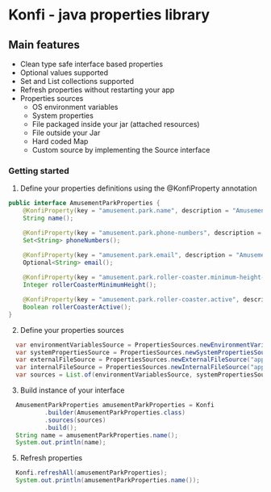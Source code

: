 # Konfi - java properties library

## Main features
- Clean type safe interface based properties
- Optional values supported
- Set and List collections supported
- Refresh properties without restarting your app
- Properties sources  
    - OS environment variables
    - System properties
    - File packaged inside your jar (attached resources)
    - File outside your Jar
    - Hard coded Map
    - Custom source by implementing the Source interface

### Getting started  
1. Define your properties definitions using the @KonfiProperty annotation
```java
public interface AmusementParkProperties {
    @KonfiProperty(key = "amusement.park.name", description = "Amusement park name")
    String name();

    @KonfiProperty(key = "amusement.park.phone-numbers", description = "Amusement park phone numbers")
    Set<String> phoneNumbers();

    @KonfiProperty(key = "amusement.park.email", description = "Amusement park email address")
    Optional<String> email();
    
    @KonfiProperty(key = "amusement.park.roller-coaster.minimum-height-cm", description = "Minimum height in centimeters for using the roller coaster")
    Integer rollerCoasterMinimumHeight();

    @KonfiProperty(key = "amusement.park.roller-coaster.active", description = "Roller coaster active")
    Boolean rollerCoasterActive();
}
```
2. Define your properties sources
``` java
  var environmentVariablesSource = PropertiesSources.newEnvironmentVariablesSource();
  var systemPropertiesSource = PropertiesSources.newSystemPropertiesSource();
  var externalFileSource = PropertiesSources.newExternalFileSource("app.properties");
  var internalFileSource = PropertiesSources.newInternalFileSource("app.properties");
  var sources = List.of(environmentVariablesSource, systemPropertiesSource, externalFileSource, internalFileSource)
```
3. Build instance of your interface
``` java
  AmusementParkProperties amusementParkProperties = Konfi
          .builder(AmusementParkProperties.class)
          .sources(sources)
          .build();
  String name = amusementParkProperties.name();
  System.out.println(name);
```
5. Refresh properties
``` java
  Konfi.refreshAll(amusementParkProperties);
  System.out.println(amusementParkProperties.name());
```